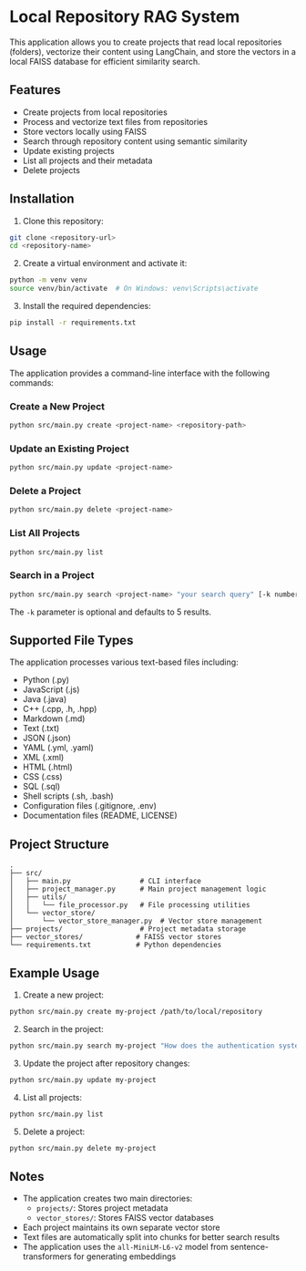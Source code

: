 # Local Repository RAG System

This application allows you to create projects that read local repositories (folders), vectorize their content using LangChain, and store the vectors in a local FAISS database for efficient similarity search.

## Features

- Create projects from local repositories
- Process and vectorize text files from repositories
- Store vectors locally using FAISS
- Search through repository content using semantic similarity
- Update existing projects
- List all projects and their metadata
- Delete projects

## Installation

1. Clone this repository:
```bash
git clone <repository-url>
cd <repository-name>
```

2. Create a virtual environment and activate it:
```bash
python -m venv venv
source venv/bin/activate  # On Windows: venv\Scripts\activate
```

3. Install the required dependencies:
```bash
pip install -r requirements.txt
```

## Usage

The application provides a command-line interface with the following commands:

### Create a New Project
```bash
python src/main.py create <project-name> <repository-path>
```

### Update an Existing Project
```bash
python src/main.py update <project-name>
```

### Delete a Project
```bash
python src/main.py delete <project-name>
```

### List All Projects
```bash
python src/main.py list
```

### Search in a Project
```bash
python src/main.py search <project-name> "your search query" [-k number_of_results]
```
The `-k` parameter is optional and defaults to 5 results.

## Supported File Types

The application processes various text-based files including:
- Python (.py)
- JavaScript (.js)
- Java (.java)
- C++ (.cpp, .h, .hpp)
- Markdown (.md)
- Text (.txt)
- JSON (.json)
- YAML (.yml, .yaml)
- XML (.xml)
- HTML (.html)
- CSS (.css)
- SQL (.sql)
- Shell scripts (.sh, .bash)
- Configuration files (.gitignore, .env)
- Documentation files (README, LICENSE)

## Project Structure

```
.
├── src/
│   ├── main.py                 # CLI interface
│   ├── project_manager.py      # Main project management logic
│   ├── utils/
│   │   └── file_processor.py   # File processing utilities
│   └── vector_store/
│       └── vector_store_manager.py  # Vector store management
├── projects/                   # Project metadata storage
├── vector_stores/             # FAISS vector stores
└── requirements.txt           # Python dependencies
```

## Example Usage

1. Create a new project:
```bash
python src/main.py create my-project /path/to/local/repository
```

2. Search in the project:
```bash
python src/main.py search my-project "How does the authentication system work?"
```

3. Update the project after repository changes:
```bash
python src/main.py update my-project
```

4. List all projects:
```bash
python src/main.py list
```

5. Delete a project:
```bash
python src/main.py delete my-project
```

## Notes

- The application creates two main directories:
  - `projects/`: Stores project metadata
  - `vector_stores/`: Stores FAISS vector databases
- Each project maintains its own separate vector store
- Text files are automatically split into chunks for better search results
- The application uses the `all-MiniLM-L6-v2` model from sentence-transformers for generating embeddings
